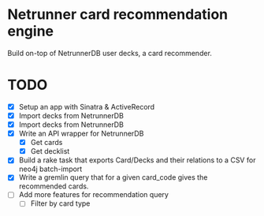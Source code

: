 # Netrunner card recommendation engine

Build on-top of NetrunnerDB user decks, a card recommender.

# TODO

- [x] Setup an app with Sinatra & ActiveRecord
- [x] Import decks from NetrunnerDB
- [x] Import decks from NetrunnerDB
- [x] Write an API wrapper for NetrunnerDB
  - [x] Get cards
  - [x] Get decklist
- [x] Build a rake task that exports Card/Decks and their relations to
a CSV for neo4j batch-import
- [x] Write a gremlin query that for a given card_code gives the recommended cards.
- [ ] Add more features for recommendation query
  - [ ] Filter by card type
